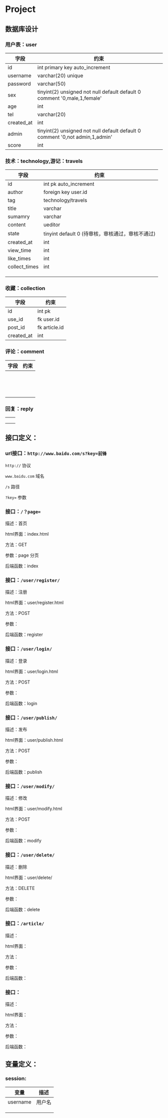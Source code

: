 # Project

## 数据库设计

### 用户表：user

| 字段         | 约束                                       |
| ---------- | ---------------------------------------- |
| id         | int primary key auto_increment           |
| username   | varchar(20) unique                       |
| password   | varchar(50)                              |
| sex        | tinyint(2) unsigned not null default default 0 comment '0,male,1,female' |
| age        | int                                      |
| tel        | varchar(20)                              |
| created_at | int                                      |
| admin      | tinyint(2) unsigned not null default default 0 comment '0,not admin,1,admin' |
| score      | int                                      |

### 技术：technology,游记：travels

| 字段            | 约束                                 |
| ------------- | ---------------------------------- |
| id            | int pk auto_increment              |
| author        | foreign key user.id                |
| tag           | technology/travels                 |
| title         | varchar                            |
| sumamry       | varchar                            |
| content       | ueditor                            |
| state         | tinyint default 0 (待审核，审核通过，审核不通过) |
| created_at    | int                                |
| view_time     | int                                |
| like_times    | int                                |
| collect_times | int                                |
|               |                                    |
|               |                                    |
|               |                                    |

### 收藏：collection

| 字段         | 约束            |
| ---------- | ------------- |
| id         | int pk        |
| use_id     | fk user.id    |
| post_id    | fk article.id |
| created_at | int           |

### 评论：comment

| 字段   | 约束   |
| ---- | ---- |
|      |      |
|      |      |
|      |      |
|      |      |
|      |      |
|      |      |
|      |      |
|      |      |
|      |      |
|      |      |
|      |      |
|      |      |
|      |      |
|      |      |

###  回复：reply

|      |      |
| ---- | ---- |
|      |      |
|      |      |
|      |      |



## 接口定义：

### url接口：`http://www.baidu.com/s?key=前锋`

`http://` 协议

`www.baidu.com` 域名

`/s` 路径

`?key=` 参数

### 接口：`/？page=`

描述：首页

html界面：index.html

方法：GET

参数：page 分页

后端函数：index

### 接口：`/user/register/`

描述：注册

html界面：user/register.html

方法：POST

参数：

后端函数：register

### 接口：`/user/login/`

描述：登录

html界面：user/login.html

方法：POST

参数：

后端函数：login

### 接口：`/user/publish/`

描述：发布

html界面：user/publish.html

方法：POST

参数：

后端函数：publish

### 接口：`/user/modify/`

描述：修改

html界面：user/modify.html 

方法：POST

参数：

后端函数：modify

### 接口：`/user/delete/`

描述：删除

html界面：user/delete/

方法：DELETE

参数：

后端函数：delete

### 接口：`/article/`

描述：

html界面：

方法：

参数：

后端函数：

### 接口：

描述：

html界面：

方法：

参数：

后端函数：

## 变量定义：

### session:

| 变量       | 描述   |
| -------- | ---- |
| username | 用户名  |
|          |      |
|          |      |
|          |      |